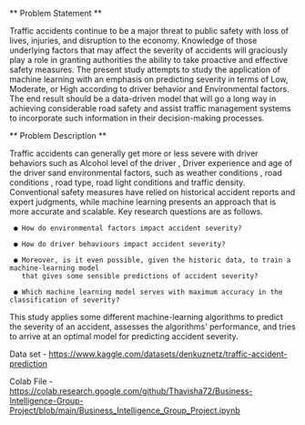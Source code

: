 ** Problem Statement **

Traffic accidents continue to be a major threat to public safety with loss of lives, injuries, and 
disruption to the economy. Knowledge of those underlying factors that may affect the severity of 
accidents will graciously play a role in granting authorities the ability to take proactive and effective 
safety measures. 
The present study attempts to study the application of machine learning with an emphasis on 
predicting severity in terms of Low, Moderate, or High according to driver behavior and 
Environmental factors. The end result should be a data-driven model that will go a long way in 
achieving considerable road safety and assist traffic management systems to incorporate such 
information in their decision-making processes.

** Problem Description **
 
Traffic accidents can generally get more or less severe with driver behaviors such as Alcohol level 
of the driver , Driver experience and age of the driver sand environmental factors, such as weather 
conditions , road conditions , road type, road light conditions and traffic density. Conventional 
safety measures have relied on historical accident reports and expert judgments, while machine 
learning presents an approach that is more accurate and scalable. 
Key research questions are as follows. 

     ● How do environmental factors impact accident severity? 
     
     ● How do driver behaviours impact accident severity? 
     
     ● Moreover, is it even possible, given the historic data, to train a machine-learning model 
       that gives some sensible predictions of accident severity?  
       
     ● Which machine learning model serves with maximum accuracy in the classification of severity?  
This study applies some different machine-learning algorithms to predict the severity of an 
accident, assesses the algorithms' performance, and tries to arrive at an optimal model for predicting 
accident severity.

Data set  - https://www.kaggle.com/datasets/denkuznetz/traffic-accident-prediction 

Colab File - https://colab.research.google.com/github/Thavisha72/Business-Intelligence-Group-Project/blob/main/Business_Intelligence_Group_Project.ipynb
